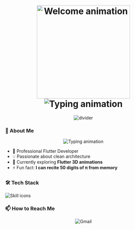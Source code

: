 <h1 align="center">
  <!-- GitHub-hosted Lottie Animation -->
  <img src="https://github.com/muathsharawy99/muathsharawy99/raw/main/welcome-animation.json" alt="Welcome animation" width="300">
  
  <!-- Typing Animation -->
  <img src="https://readme-typing-svg.demolab.com?font=Fira+Code&pause=1000&color=02569B&center=true&width=435&lines=Hello+World!👋;I'm+Muath+Sharawy;Flutter+Developer+💙;Dart+Wizard+🧙" alt="Typing animation" />
</h1>

<!-- Simple divider -->
<div align="center">
  <img src="https://raw.githubusercontent.com/muathsharawy99/muathsharawy99/main/assets/Good Morning.json" alt="divider" />
</div>

### 🚀 About Me
<p align="center">
  <img src="https://readme-typing-svg.demolab.com?font=Fira+Code&duration=3000&pause=1500&color=02569B&center=true&width=500&lines=Building+smooth+mobile+experiences;Pixel+perfect+UI+designer;Performance+optimization+nerd;Turning+coffee+into+code&repeat=true" alt="Typing animation" />
</p>

- 💼 Professional Flutter Developer
- 💡 Passionate about clean architecture
- 🌱 Currently exploring **Flutter 3D animations**
- ⚡ Fun fact: **I can recite 50 digits of π from memory**

### 🛠 Tech Stack
<p align="left">
  <img src="https://skillicons.dev/icons?i=flutter,dart,firebase,figma,git&theme=light&perline=5" alt="Skill icons" />
</p>

### 📫 How to Reach Me
<p align="center">
  <!-- Only showing icons for platforms you confirmed having -->
  <img alt="Gmail" src="https://img.shields.io/badge/-Email me-D14836?style=for-the-badge&logo=gmail&logoColor=white"/>
</p>
